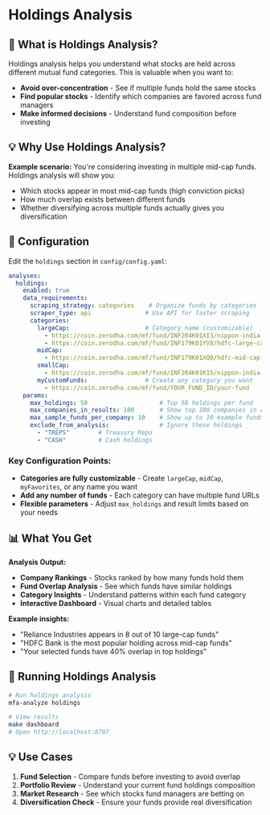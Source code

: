 # Holdings Analysis

## 🎯 What is Holdings Analysis?

Holdings analysis helps you understand what stocks are held across different mutual fund categories. This is valuable when you want to:

- **Avoid over-concentration** - See if multiple funds hold the same stocks
- **Find popular stocks** - Identify which companies are favored across fund managers
- **Make informed decisions** - Understand fund composition before investing

## 💡 Why Use Holdings Analysis?

**Example scenario:** You're considering investing in multiple mid-cap funds. Holdings analysis will show you:
- Which stocks appear in most mid-cap funds (high conviction picks)
- How much overlap exists between different funds
- Whether diversifying across multiple funds actually gives you diversification

## 🔧 Configuration

Edit the `holdings` section in `config/config.yaml`:

```yaml
analyses:
  holdings:
    enabled: true
    data_requirements:
      scraping_strategy: categories    # Organize funds by categories
      scraper_type: api               # Use API for faster scraping
      categories:
        largeCap:                     # Category name (customizable)
          - https://coin.zerodha.com/mf/fund/INF204K01XI3/nippon-india-large-cap-fund-direct-growth
          - https://coin.zerodha.com/mf/fund/INF179K01YV8/hdfc-large-cap-fund-direct-growth
        midCap:
          - https://coin.zerodha.com/mf/fund/INF179K01XQ0/hdfc-mid-cap-fund-direct-growth
        smallCap:
          - https://coin.zerodha.com/mf/fund/INF204K01K15/nippon-india-small-cap-fund-direct-growth
        myCustomFunds:                # Create any category you want
          - https://coin.zerodha.com/mf/fund/YOUR_FUND_ID/your-fund
    params:
      max_holdings: 50                    # Top 50 holdings per fund
      max_companies_in_results: 100       # Show top 100 companies in results
      max_sample_funds_per_company: 10    # Show up to 10 example funds per company
      exclude_from_analysis:              # Ignore these holdings
        - "TREPS"        # Treasury Repo
        - "CASH"         # Cash holdings
```

### Key Configuration Points:

- **Categories are fully customizable** - Create `largeCap`, `midCap`, `myFavorites`, or any name you want
- **Add any number of funds** - Each category can have multiple fund URLs
- **Flexible parameters** - Adjust `max_holdings` and result limits based on your needs

## 📊 What You Get

**Analysis Output:**
- **Company Rankings** - Stocks ranked by how many funds hold them
- **Fund Overlap Analysis** - See which funds have similar holdings  
- **Category Insights** - Understand patterns within each fund category
- **Interactive Dashboard** - Visual charts and detailed tables

**Example insights:**
- "Reliance Industries appears in 8 out of 10 large-cap funds"
- "HDFC Bank is the most popular holding across mid-cap funds"
- "Your selected funds have 40% overlap in top holdings"

## 🚀 Running Holdings Analysis

```bash
# Run holdings analysis
mfa-analyze holdings

# View results
make dashboard
# Open http://localhost:8787
```

## 💡 Use Cases

1. **Fund Selection** - Compare funds before investing to avoid overlap
2. **Portfolio Review** - Understand your current fund holdings composition  
3. **Market Research** - See which stocks fund managers are betting on
4. **Diversification Check** - Ensure your funds provide real diversification
